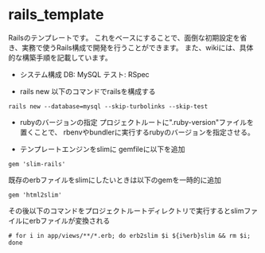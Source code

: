 # rails_template
Railsのテンプレートです。
これをベースにすることで、面倒な初期設定を省き、実務で使うRails構成で開発を行うことができます。
また、wikiには、具体的な構築手順を記載しています。

* システム構成
DB: MySQL
テスト: RSpec

* rails new
以下のコマンドでrailsを構成する
```shell
rails new --database=mysql --skip-turbolinks --skip-test
```

* rubyのバージョンの指定
プロジェクトルートに".ruby-version"ファイルを置くことで、
rbenvやbundlerに実行するrubyのバージョンを指定させる。


* テンプレートエンジンをslimに
gemfileに以下を追加
```
gem 'slim-rails'
```

既存のerbファイルをslimにしたいときは以下のgemを一時的に追加
```
gem 'html2slim'
```
その後以下のコマンドをプロジェクトルートディレクトリで実行するとslimファイルにerbファイルが変換される
```shell
# for i in app/views/**/*.erb; do erb2slim $i ${i%erb}slim && rm $i; done
```
